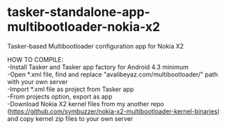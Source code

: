 # tasker-standalone-app-multibootloader-nokia-x2
Tasker-based Multibootloader configuration app for Nokia X2  
  
HOW TO COMPILE:  
-Install Tasker and Tasker app factory for Android 4.3 minimum  
-Open *.xml file, find and replace "avalibeyaz.com/multibootloader/" path with your own server  
-Import *.xml file as project from Tasker app  
-From projects option, export as app  
-Download Nokia X2 kernel files from my another repo (https://github.com/symbuzzer/nokia-x2-multibootloader-kernel-binaries) and copy kernel zip files to your own server  
